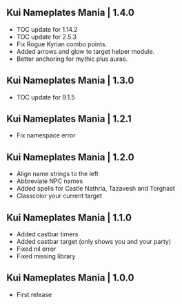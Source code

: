 Kui Nameplates Mania | 1.4.0
----------------------------
- TOC update for 1.14.2
- TOC update for 2.5.3
- Fix Rogue Kyrian combo points.
- Added arrows and glow to target helper module.
- Better anchoring for mythic plus auras.

Kui Nameplates Mania | 1.3.0
----------------------------
- TOC update for 9.1.5

Kui Nameplates Mania | 1.2.1
----------------------------
- Fix namespace error

Kui Nameplates Mania | 1.2.0
----------------------------
- Align name strings to the left
- Abbreviate NPC names
- Added spells for Castle Nathria, Tazavesh and Torghast
- Classcolor your current target

Kui Nameplates Mania | 1.1.0
----------------------------
- Added castbar timers
- Added castbar target (only shows you and your party)
- Fixed nil error
- Fixed missing library

Kui Nameplates Mania | 1.0.0
----------------------------
- First release
